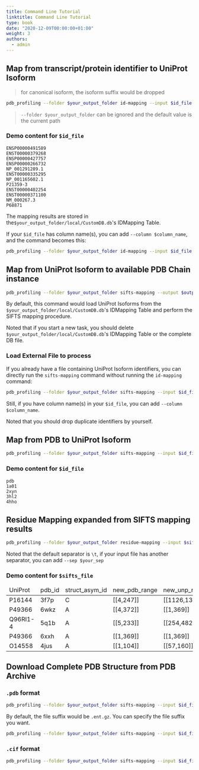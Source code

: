 ```yaml
---
title: Command Line Tutorial
linktitle: Command Line Tutorial
type: book
date: "2020-12-09T00:00:00+01:00"
weight: 3
authors:
  - admin
---
```


## Map from transcript/protein identifier to UniProt Isoform

> for canonical isoform, the isoform suffix would be dropped

```bash
pdb_profiling --folder $your_output_folder id-mapping --input $id_file
```

> `--folder $your_output_folder` can be ignored and the default value is the current path

### Demo content for `$id_file`

```tsv
ENSP00000491589
ENST00000379268
ENSP00000427757
ENSP00000266732
NP_001291289.1
ENST00000335295
NP_001165602.1
P21359-3
ENST00000402254
ENST00000371100
NM_000267.3
P68871
```

The mapping results are stored in the`$your_output_folder/local/CustomDB.db`'s IDMapping Table.

If your `$id_file` has column name(s), you can add `--column $column_name`, and the command becomes this:

```bash
pdb_profiling --folder $your_output_folder id-mapping --input $id_file --column $column_name
```

## Map from UniProt Isoform to available PDB Chain instance

```bash
pdb_profiling --folder $your_output_folder sifts-mapping --output $output_file
```

By default, this command would load UniProt Isoforms from the `$your_output_folder/local/CustomDB.db`'s IDMapping Table and perform the SIFTS mapping procedure.

Noted that if you start a new task, you should delete `$your_output_folder/local/CustomDB.db`'s IDMapping Table or the complete DB file.

### Load External File to process

If you already have a file containing UniProt Isoform identifiers, you can directly run the `sifts-mapping` command without running the `id-mapping` command:

```bash
pdb_profiling --folder $your_output_folder sifts-mapping --input $id_file --output $output_file
```

Still, if you have column name(s) in your `$id_file`, you can add `--column $column_name`.

Noted that you should drop duplicate identifiers by yourself.

## Map from PDB to UniProt Isoform

```bash
pdb_profiling --folder $your_output_folder sifts-mapping --input $id_file --output $output_file --func pipe_base --column pdb
```

### Demo content for `$id_file`

```tsv
pdb
1a01
2xyn
3hl2
4hho
```

## Residue Mapping expanded from SIFTS mapping results

```bash
pdb_profiling --folder $your_output_folder residue-mapping --input $sifts_file --output $output_file
```

Noted that the default separator is `\t`, if your input file has another separator, you can add `--sep $your_sep`

### Demo content for `$sifts_file`

<table>
	<thead>
		<tr>
			<td>UniProt</td>
			<td>pdb_id</td>
			<td>struct_asym_id</td>
			<td>new_pdb_range</td>
			<td>new_unp_range</td>
			<td>conflict_pdb_index</td>
		</tr>
	</thead>
	<tr>
		<td>P16144</td>
		<td>3f7p</td>
		<td>C</td>
		<td>[[4,247]]</td>
		<td>[[1126,1369]]</td>
		<td>{}</td>
	</tr>
	<tr>
		<td>P49366</td>
		<td>6wkz</td>
		<td>A</td>
		<td>[[4,372]]</td>
		<td>[[1,369]]</td>
		<td>{}</td>
	</tr>
	<tr>
		<td>Q96RI1-4</td>
		<td>5q1b</td>
		<td>A</td>
		<td>[[5,233]]</td>
		<td>[[254,482]]</td>
		<td>{"38":"E","111":"E"}</td>
	</tr>
	<tr>
		<td>P49366</td>
		<td>6xxh</td>
		<td>A</td>
		<td>[[1,369]]</td>
		<td>[[1,369]]</td>
		<td>{}</td>
	</tr>
	<tr>
		<td>O14558</td>
		<td>4jus</td>
		<td>A</td>
		<td>[[1,104]]</td>
		<td>[[57,160]]</td>
		<td>{}</td>
	</tr>
</table>

## Download Complete PDB Structure from PDB Archive

### `.pdb` format

```bash
pdb_profiling --folder $your_output_folder sifts-mapping --input $id_file --func fetch_from_PDBArchive --kwargs 'dict(api_suffix=\"divided/pdb/\")'
```

By default, the file suffix would be `.ent.gz`. You can specify the file suffix you want.

```bash
pdb_profiling --folder $your_output_folder sifts-mapping --input $id_file --func fetch_from_PDBArchive --kwargs 'dict(api_suffix=\"divided/pdb/\", file_suffix=\".pdb.gz\")'
```

### `.cif` format

```bash
pdb_profiling --folder $your_output_folder sifts-mapping --input $id_file --func fetch_from_PDBArchive --kwargs 'dict(api_suffix=\"divided/mmCIF/\")'
```